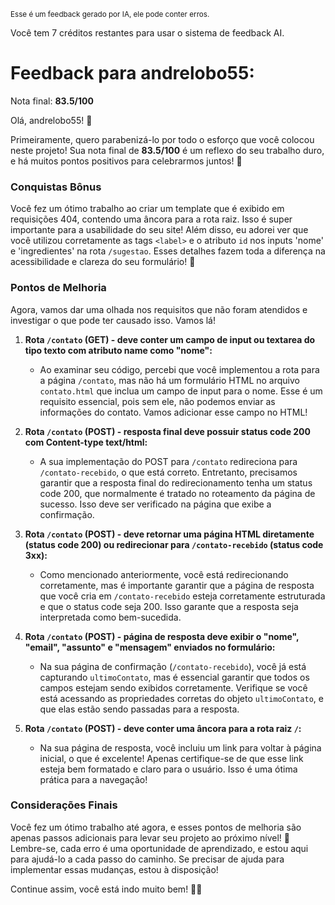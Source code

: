 <sup>Esse é um feedback gerado por IA, ele pode conter erros.</sup>

Você tem 7 créditos restantes para usar o sistema de feedback AI.

# Feedback para andrelobo55:

Nota final: **83.5/100**

Olá, andrelobo55! 🚀

Primeiramente, quero parabenizá-lo por todo o esforço que você colocou neste projeto! Sua nota final de **83.5/100** é um reflexo do seu trabalho duro, e há muitos pontos positivos para celebrarmos juntos! 🎉 

### Conquistas Bônus
Você fez um ótimo trabalho ao criar um template que é exibido em requisições 404, contendo uma âncora para a rota raiz. Isso é super importante para a usabilidade do seu site! Além disso, eu adorei ver que você utilizou corretamente as tags `<label>` e o atributo `id` nos inputs 'nome' e 'ingredientes' na rota `/sugestao`. Esses detalhes fazem toda a diferença na acessibilidade e clareza do seu formulário! 👏

### Pontos de Melhoria
Agora, vamos dar uma olhada nos requisitos que não foram atendidos e investigar o que pode ter causado isso. Vamos lá!

1. **Rota `/contato` (GET) - deve conter um campo de input ou textarea do tipo texto com atributo name como "nome":**
   - Ao examinar seu código, percebi que você implementou a rota para a página `/contato`, mas não há um formulário HTML no arquivo `contato.html` que inclua um campo de input para o nome. Esse é um requisito essencial, pois sem ele, não podemos enviar as informações do contato. Vamos adicionar esse campo no HTML!

2. **Rota `/contato` (POST) - resposta final deve possuir status code 200 com Content-type text/html:**
   - A sua implementação do POST para `/contato` redireciona para `/contato-recebido`, o que está correto. Entretanto, precisamos garantir que a resposta final do redirecionamento tenha um status code 200, que normalmente é tratado no roteamento da página de sucesso. Isso deve ser verificado na página que exibe a confirmação.

3. **Rota `/contato` (POST) - deve retornar uma página HTML diretamente (status code 200) ou redirecionar para `/contato-recebido` (status code 3xx):**
   - Como mencionado anteriormente, você está redirecionando corretamente, mas é importante garantir que a página de resposta que você cria em `/contato-recebido` esteja corretamente estruturada e que o status code seja 200. Isso garante que a resposta seja interpretada como bem-sucedida.

4. **Rota `/contato` (POST) - página de resposta deve exibir o "nome", "email", "assunto" e "mensagem" enviados no formulário:**
   - Na sua página de confirmação (`/contato-recebido`), você já está capturando `ultimoContato`, mas é essencial garantir que todos os campos estejam sendo exibidos corretamente. Verifique se você está acessando as propriedades corretas do objeto `ultimoContato`, e que elas estão sendo passadas para a resposta.

5. **Rota `/contato` (POST) - deve conter uma âncora para a rota raiz `/`:**
   - Na sua página de resposta, você incluiu um link para voltar à página inicial, o que é excelente! Apenas certifique-se de que esse link esteja bem formatado e claro para o usuário. Isso é uma ótima prática para a navegação!

### Considerações Finais
Você fez um ótimo trabalho até agora, e esses pontos de melhoria são apenas passos adicionais para levar seu projeto ao próximo nível! 🚀 Lembre-se, cada erro é uma oportunidade de aprendizado, e estou aqui para ajudá-lo a cada passo do caminho. Se precisar de ajuda para implementar essas mudanças, estou à disposição! 

Continue assim, você está indo muito bem! 💪✨